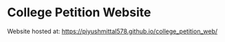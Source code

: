 # College Petition Website
Website hosted at: https://piyushmittal578.github.io/college_petition_web/
